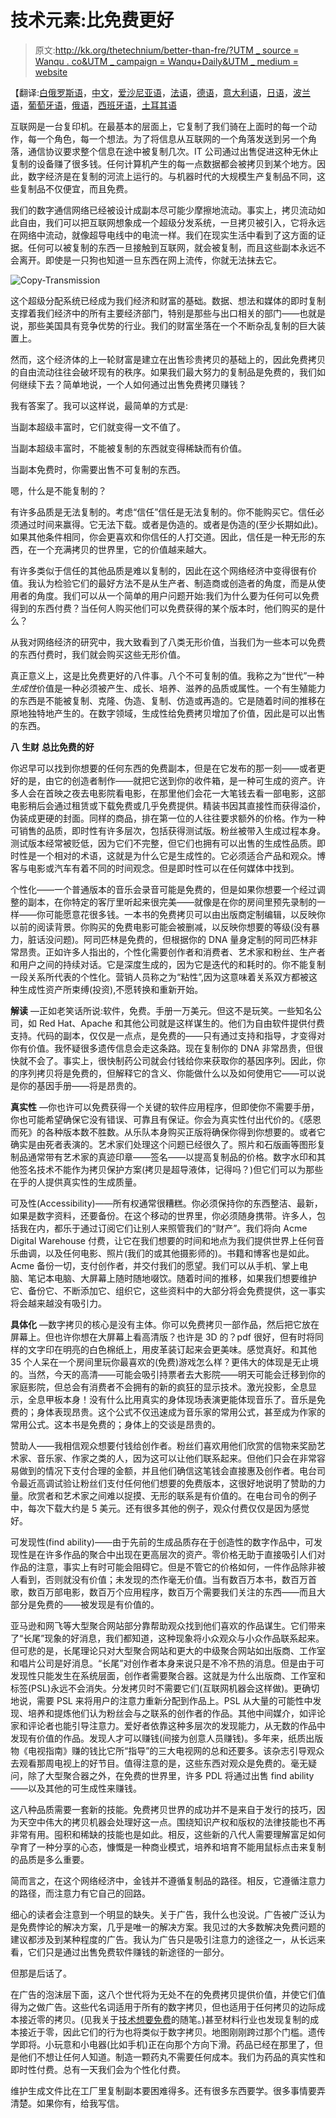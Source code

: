 # 技术元素:比免费更好

> 原文:[http://kk.org/thetechnium/better-than-fre/?UTM _ source = Wanqu . co&UTM _ campaign = Wanqu+Daily&UTM _ medium = website](http://kk.org/thetechnium/better-than-fre/?utm_source=wanqu.co&utm_campaign=Wanqu+Daily&utm_medium=website)

【翻译:[白俄罗斯语](https://web.archive.org/web/20100929144340/http://www.moneyaisle.com/worldwide/better-than-be)，[中文](https://web.archive.org/web/20081209061435/http://tuxfans.com/2008/02/05/154/)，[爱沙尼亚语](http://www.besteonderdelen.nl/blog/?p=10116)，[法语](http://www.biologeek.com/journal/index.php/mieux-que-gratuit-le-business-model-reinvente)，[德语](https://web.archive.org/web/20090830181408/http://bewegliche-lettern.de/2009/08/kevin-kelly-besser-als-kostenlos-better-than-free/)，[意大利语](https://web.archive.org/web/20140106104959/http://www.internazionale.it/come-fare-soldi-gratis/)，[日语](http://memo7.sblo.jp/article/12121626.html)，[波兰语](https://web.archive.org/web/20150715070233/http://cheap.de/science/lepiej-niz-bezplatny)，[葡萄牙语](http://midiascopio.blogspot.com/2010/07/melhor-que-gratis.html)，[俄语](https://web.archive.org/web/20120203080743/http://howtosell.ru/2008/04/22/luchshe-chem-besplatno/)，[西班牙语](http://www.uncafelitoalasonce.com/mejor-que-gratis/)，[土耳其语](http://kozmostansesler.blogspot.com/2009/02/bedavadan-daha-cazip.html)

互联网是一台复印机。在最基本的层面上，它复制了我们骑在上面时的每一个动作，每一个角色，每一个想法。为了将信息从互联网的一个角落发送到另一个角落，通信协议要求整个信息在途中被复制几次。IT 公司通过出售促进这种无休止复制的设备赚了很多钱。任何计算机产生的每一点数据都会被拷贝到某个地方。因此，数字经济是在复制的河流上运行的。与机器时代的大规模生产复制品不同，这些复制品不仅便宜，而且免费。

我们的数字通信网络已经被设计成副本尽可能少摩擦地流动。事实上，拷贝流动如此自由，我们可以把互联网想象成一个超级分发系统，一旦拷贝被引入，它将永远在网络中流动，就像超导电线中的电流一样。我们在现实生活中看到了这方面的证据。任何可以被复制的东西一旦接触到互联网，就会被复制，而且这些副本永远不会离开。即使是一只狗也知道一旦东西在网上流传，你就无法抹去它。

![Copy-Transmission](../Images/50fbf5cd3ce014776a09976e7e21a633.png)

这个超级分配系统已经成为我们经济和财富的基础。数据、想法和媒体的即时复制支撑着我们经济中的所有主要经济部门，特别是那些与出口相关的部门——也就是说，那些美国具有竞争优势的行业。我们的财富坐落在一个不断杂乱复制的巨大装置上。

然而，这个经济体的上一轮财富是建立在出售珍贵拷贝的基础上的，因此免费拷贝的自由流动往往会破坏现有的秩序。如果我们最大努力的复制品是免费的，我们如何继续下去？简单地说，一个人如何通过出售免费拷贝赚钱？

我有答案了。我可以这样说，最简单的方式是:

当副本超级丰富时，它们就变得一文不值了。

当副本超级丰富时，不能被复制的东西就变得稀缺而有价值。

当副本免费时，你需要出售不可复制的东西。

嗯，什么是不能复制的？

有许多品质是无法复制的。考虑“信任”信任是无法复制的。你不能购买它。信任必须通过时间来赢得。它无法下载。或者是伪造的。或者是伪造的(至少长期如此)。如果其他条件相同，你会更喜欢和你信任的人打交道。因此，信任是一种无形的东西，在一个充满拷贝的世界里，它的价值越来越大。

有许多类似于信任的其他品质是难以复制的，因此在这个网络经济中变得很有价值。我认为检验它们的最好方法不是从生产者、制造商或创造者的角度，而是从使用者的角度。我们可以从一个简单的用户问题开始:我们为什么要为任何可以免费得到的东西付费？当任何人购买他们可以免费获得的某个版本时，他们购买的是什么？

从我对网络经济的研究中，我大致看到了八类无形价值，当我们为一些本可以免费的东西付费时，我们就会购买这些无形价值。

真正意义上，这是比免费更好的八件事。八个不可复制的值。我称之为“世代”一种*生成性*价值是一种必须被产生、成长、培养、滋养的品质或属性。一个有生殖能力的东西是不能被复制、克隆、伪造、复制、仿造或再造的。它是随着时间的推移在原地独特地产生的。在数字领域，生成性给免费拷贝增加了价值，因此是可以出售的东西。

**八** **生财** **总比免费的好**

你迟早可以找到你想要的任何东西的免费副本，但是在它发布的那一刻——或者更好的是，由它的创造者制作——就把它送到你的收件箱，是一种可生成的资产。许多人会在首映之夜去电影院看电影，在那里他们会花一大笔钱去看一部电影，这部电影稍后会通过租赁或下载免费或几乎免费提供。精装书因其直接性而获得溢价，伪装成更硬的封面。同样的商品，排在第一位的人往往要求额外的价格。作为一种可销售的品质，即时性有许多层次，包括获得测试版。粉丝被带入生成过程本身。测试版本经常被贬低，因为它们不完整，但它们也拥有可以出售的生成性品质。即时性是一个相对的术语，这就是为什么它是生成性的。它必须适合产品和观众。博客与电影或汽车有着不同的时间观念。但是即时性可以在任何媒体中找到。

个性化——一个普通版本的音乐会录音可能是免费的，但是如果你想要一个经过调整的副本，在你特定的客厅里听起来很完美——就像是在你的房间里预先录制的一样——你可能愿意花很多钱。一本书的免费拷贝可以由出版商定制编辑，以反映你以前的阅读背景。你购买的免费电影可能会被删减，以反映你想要的等级(没有暴力，脏话没问题)。阿司匹林是免费的，但根据你的 DNA 量身定制的阿司匹林非常昂贵。正如许多人指出的，个性化需要创作者和消费者、艺术家和粉丝、生产者和用户之间的持续对话。它是深度生成的，因为它是迭代的和耗时的。你不能复制一段关系所代表的个性化。营销人员称之为“粘性”,因为这意味着关系双方都被这种生成性资产所束缚(投资),不愿转换和重新开始。

**解读** —正如老笑话所说:软件，免费。手册一万美元。但这不是玩笑。一些知名公司，如 Red Hat、Apache 和其他公司就是这样谋生的。他们为自由软件提供付费支持。代码的副本，仅仅是一点点，是免费的——只有通过支持和指导，才变得对你有价值。我怀疑很多遗传信息会走这条路。现在复制你的 DNA 非常昂贵，但很快就不会了。事实上，很快制药公司就会付钱给你来获取你的基因序列。因此，你的序列拷贝将是免费的，但解释它的含义、你能做什么以及如何使用它——可以说是你的基因手册——将是昂贵的。

**真实性** —你也许可以免费获得一个关键的软件应用程序，但即使你不需要手册，你也可能希望确保它没有错误、可靠且有保证。你会为真实性付出代价的。《感恩而死》的各种版本数不胜数。从乐队本身购买正版将确保你得到你想要的。或者它确实是由死者表演的。艺术家们处理这个问题已经很久了。照片和石版画等图形复制品通常带有艺术家的真迹印章——签名——以提高复制品的价格。数字水印和其他签名技术不能作为拷贝保护方案(拷贝是超导液体，记得吗？)但它们可以为那些在乎的人提供真实性的生成质量。

可及性(Accessibility)——所有权通常很糟糕。你必须保持你的东西整洁、最新，如果是数字资料，还要备份。在这个移动的世界里，你必须随身携带。许多人，包括我在内，都乐于通过订阅它们让别人来照管我们的“财产”。我们将向 Acme Digital Warehouse 付费，让它在我们想要的时间和地点为我们提供世界上任何音乐曲调，以及任何电影、照片(我们的或其他摄影师的)。书籍和博客也是如此。Acme 备份一切，支付创作者，并交付我们的愿望。我们可以从手机、掌上电脑、笔记本电脑、大屏幕上随时随地啜饮。随着时间的推移，如果我们想要维护它、备份它、不断添加它、组织它，这些资料中的大部分将会免费提供，这一事实将会越来越没有吸引力。

**具体化** —数字拷贝的核心是没有主体。你可以免费拷贝一部作品，然后把它放在屏幕上。但也许你想在大屏幕上看高清版？也许是 3D 的？pdf 很好，但有时将同样的文字印在明亮的白色棉纸上，用皮革装订起来会更美味。感觉真好。和其他 35 个人呆在一个房间里玩你最喜欢的(免费)游戏怎么样？更伟大的体现是无止境的。当然，今天的高清——可能会吸引持票者去大影院——明天可能会迁移到你的家庭影院，但总会有消费者不会拥有的新的疯狂的显示技术。激光投影，全息显示，全息甲板本身！没有什么比用真实的身体现场表演更能体现音乐了。音乐是免费的；身体表现昂贵。这个公式不仅迅速成为音乐家的常用公式，甚至成为作家的常用公式。这本书是免费的；身体上的交谈是昂贵的。

赞助人——我相信观众想要付钱给创作者。粉丝们喜欢用他们欣赏的信物来奖励艺术家、音乐家、作家之类的人，因为这可以让他们联系起来。但他们只会在非常容易做到的情况下支付合理的金额，并且他们确信这笔钱会直接惠及创作者。电台司令最近高调试验让粉丝们支付任何他们想要的免费版本，这很好地说明了赞助的力量。欣赏者和艺术家之间难以捉摸、无形的联系是有价值的。在电台司令的例子中，每次下载大约是 5 美元。还有很多其他的例子，观众付费仅仅是因为感觉好。

可发现性(find ability)——由于先前的生成品质存在于创造性的数字作品中，可发现性是在许多作品的聚合中出现在更高层次的资产。零价格无助于直接吸引人们对作品的注意，事实上有时可能会阻碍它。但是不管它的价格如何，一件作品除非被人看到，否则就没有价值；未发现的杰作毫无价值。当有数百万本书，数百万首歌，数百万部电影，数百万个应用程序，数百万个需要我们关注的东西——而且大部分是免费的——被发现是有价值的。

亚马逊和网飞等大型聚合网站部分靠帮助观众找到他们喜欢的作品谋生。它们带来了“长尾”现象的好消息，我们都知道，这种现象将小众观众与小众作品联系起来。但可悲的是，长尾理论只对大型聚合网站和更大的中级聚合网站如出版商、工作室和唱片公司是好消息。“长尾”对创作者本身来说只是不冷不热的消息。但是由于可发现性只能发生在系统层面，创作者需要聚合器。这就是为什么出版商、工作室和标签(PSL)永远不会消失。分发拷贝时不需要它们(互联网机器会这样做)。更确切地说，需要 PSL 来将用户的注意力重新分配到作品上。PSL 从大量的可能性中发现、培养和提炼他们认为粉丝会与之联系的创作者的作品。其他中间媒介，如评论家和评论者也能引导注意力。爱好者依靠这种多层次的发现能力，从无数的作品中发现有价值的作品。发现人才可以赚钱(间接为创意人员赚钱)。多年来，纸质出版物《电视指南》赚的钱比它所“指导”的三大电视网的总和还要多。该杂志引导观众去观看那周电视上的好节目。值得注意的是，这些东西对观众是免费的。毫无疑问，除了大型聚合器之外，在免费的世界里，许多 PDL 将通过出售 find ability——以及其他的可生成性来赚钱。

这八种品质需要一套新的技能。免费拷贝世界的成功并不是来自于发行的技巧，因为天空中伟大的拷贝机器会处理好这一点。围绕知识产权和版权的法律技能也不再非常有用。囤积和稀缺的技能也是如此。相反，这些新的八代人需要理解富足如何孕育了一种分享的心态，慷慨是一种商业模式，培养和培育不能用鼠标点击来复制的品质是多么重要。

简而言之，在这个网络经济中，金钱并不遵循复制品的路径。相反，它遵循注意力的路径，而注意力有它自己的回路。

细心的读者会注意到一个明显的缺失。关于广告，我什么也没说。广告被广泛认为是免费悖论的解决方案，几乎是唯一的解决方案。我见过的大多数解决免费问题的建议都涉及到某种程度的广告。我认为广告只是吸引注意力的途径之一，从长远来看，它们只是通过出售免费软件赚钱的新途径的一部分。

但那是后话了。

在广告的泡沫层下面，这八个世代将为无处不在的免费拷贝提供价值，并使它们值得为之做广告。这些代名词适用于所有的数字拷贝，但也适用于任何拷贝的边际成本接近零的拷贝。(见我关于[技术想要免费](https://kk.org/thetechnium/archives/2007/11/technology_want.php)的随笔。)甚至材料行业也发现复制的成本接近于零，因此它们的行为也将类似于数字拷贝。地图刚刚跨过那个门槛。遗传学即将。小玩意和小电器(比如手机)正在向那个方向下滑。药品已经在那里了，但是他们不想让任何人知道。制造一颗药丸不需要任何成本。我们为药品的真实性和即时性付费。总有一天我们会为个性化付费。

维护生成文件比在工厂里复制副本要困难得多。还有很多东西要学。很多事情要弄清楚。如果你有，给我写信。